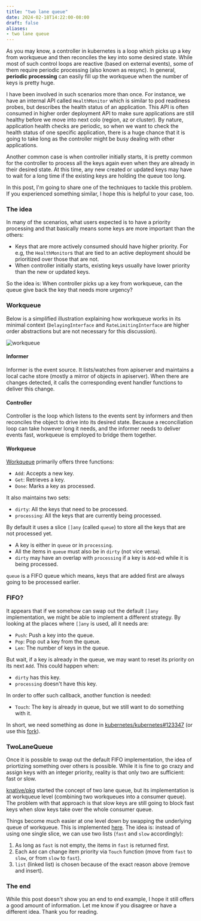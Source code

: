 ```yaml
---
title: "two lane queue"
date: 2024-02-18T14:22:00-08:00
draft: false
aliases:
- two lane queue
---
```


As you may know, a controller in kubernetes is a loop which picks up a key from
workqueue and then reconciles the key into some desired state.
While most of such control loops are reactive (based on external events),
some of them require periodic processing (also known as resync). In general,
**periodic processing** can easily fill up the workqueue when the number of keys
is pretty huge.

I have been involved in such scenarios more than once. For instance, we have an
internal API called `HealthMonitor` which is similar to pod readiness probes,
but describes the health status of an application. This API is often consumed in
higher order deployment API to make sure applications are still healthy before
we move into next colo (region, az or cluster). By nature, application health
checks are periodic, so when we want to check the health status of one specific
application, there is a huge chance that it is going to take long as the
controller might be busy dealing with other applications.

Another common case is when controller initially starts, it is pretty common for
the controller to process all the keys again even when they are already in their
desired state. At this time, any new created or updated keys may have to wait
for a long time if the existing keys are holding the queue too long.

In this post, I'm going to share one of the techniques to tackle this problem.
If you experienced something similar, I hope this is helpful to your case, too.

### The idea

In many of the scenarios, what users expected is to have a priority processing
and that basically means some keys are more important than the others:

* Keys that are more actively consumed should have higher priority. For e.g, the
  `HealthMonitor`s that are tied to an active deployment should be prioritized
  over those that are not.
* When controller initially starts, existing keys usually have lower priority
  than the new or updated keys.

So the idea is: When controller picks up a key from workqueue, can the queue
give back the key that needs more urgency?

### Workqueue

Below is a simplified illustration explaining how workqueue works in its minimal
context (`DelayingInterface` and `RateLimitingInterface` are higher order
abstractions but are not necessary for this discussion).

![workqueue](/images/workqueue.svg)

#### Informer

Informer is the event source. It lists/watches from apiserver and maintains a
local cache store (mostly a mirror of objects in apiserver). When there are
changes detected, it calls the corresponding event handler functions to deliver
this change.

#### Controller

Controller is the loop which listens to the events sent by informers and then
reconciles the object to drive into its desired state. Because a reconciliation
loop can take however long it needs, and the informer needs to deliver events
fast, workqueue is employed to bridge them together.

#### Workqueue

[Workqueue][1] primarily offers three functions:

* `Add`: Accepts a new key.
* `Get`: Retrieves a key.
* `Done`: Marks a key as processed.

It also maintains two sets:

* `dirty`: All the keys that need to be processed.
* `processing`: All the keys that are currently being processed.

By default it uses a slice `[]any` (called `queue`) to store all the keys that
are not processed yet.

* A key is either in `queue` or in `processing`.
* All the items in `queue` must also be in `dirty` (not vice versa).
* `dirty` may have an overlap with `processing` if a key is `Add`-ed while it is
  being processed.

`queue` is a FIFO queue which means, keys that are added first are always going
to be processed earlier.

### FIFO?

It appears that if we somehow can swap out the default `[]any` implementation,
we might be able to implement a different strategy. By looking at the places
where `[]any` is used, all it needs are:

* `Push`: Push a key into the queue.
* `Pop`: Pop out a key from the queue.
* `Len`: The number of keys in the queue.

But wait, if a key is already in the queue, we may want to reset its priority on
its next `Add`. This could happen when:

* `dirty` has this key.
* `processing` doesn't have this key.

In order to offer such callback, another function is needed:

* `Touch`: The key is already in queue, but we still want to do something with
  it.

In short, we need something as done in [kubernetes/kubernetes#123347][2] (or use
this [fork][3]).

### TwoLaneQueue

Once it is possible to swap out the default FIFO implementation, the idea of
priortizing something over others is possible. While it is fine to go crazy and
assign keys with an integer priority, reality is that only two are sufficient:
fast or slow.

[knative/pkg][4] started the concept of two lane queue, but its implementation
is at workqueue level (combining two workqueues into a consumer queue). The
problem with that approach is that slow keys are still going to block fast keys
when slow keys take over the whole consumer queue.

Things become much easier at one level down by swapping the underlying queue of
workqueue. This is implemented [here][5]. The idea is: instead of using one
single slice, we can use two lists (`fast` and `slow` accordingly):

1. As long as `fast` is not empty, the items in `fast` is returned first.
1. Each `Add` can change item priority via `Touch` function (move from `fast` to
  `slow`, or from `slow` to `fast`).
1. `list` (linked list) is chosen because of the exact reason above (remove and
  insert).

### The end

While this post doesn't show you an end to end example, I hope it still offers a
good amount of information. Let me know if you disagree or have a different
idea. Thank you for reading.

[1]: https://github.com/kubernetes/client-go/blob/306b201a2d292fd78483fdf6147131926ed25a78/util/workqueue/queue.go#L115
[2]: https://github.com/kubernetes/kubernetes/pull/123347
[3]: https://github.com/zhouhaibing089/workqueue/tree/main
[4]: https://github.com/knative/pkg/blob/main/controller/two_lane_queue.go
[5]: https://github.com/zhouhaibing089/workqueue/tree/main/twolanequeue
